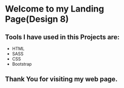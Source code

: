 # Welcome to my Landing Page(Design 8)
## Tools I have used in this Projects are:
- HTML
- SASS
- CSS
- Bootstrap
## Thank You for visiting my web page. 